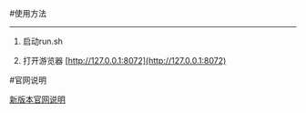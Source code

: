 #使用方法

---

1. 启动run.sh

2. 打开游览器 [http://127.0.0.1:8072](http://127.0.0.1:8072)



#官网说明

[新版本官网说明](http://dubbo.apache.org/zh-cn/blog/dubbo-admin.html)









